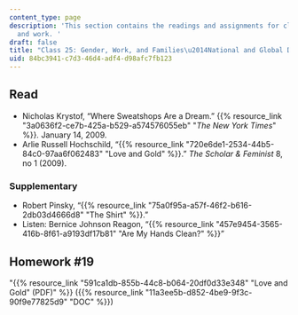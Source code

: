 ```yaml
---
content_type: page
description: 'This section contains the readings and assignments for class 25 on gender
  and work. '
draft: false
title: "Class 25: Gender, Work, and Families\u2014National and Global Dimensions"
uid: 84bc3941-c7d3-46d4-adf4-d98afc7fb123
---
```

## Read

- Nicholas Krystof, “Where Sweatshops Are a Dream.” {{% resource_link "3a0636f2-ce7b-425a-b529-a574576055eb" "*The New York Times*" %}}*.* January 14, 2009. 
- Arlie Russell Hochschild, “{{% resource_link "720e6de1-2534-44b5-84c0-97aa6f062483" "Love and Gold" %}}.” *The Scholar & Feminist* 8, no 1 (2009). 

### Supplementary

- Robert Pinsky, “{{% resource_link "75a0f95a-a57f-46f2-b616-2db03d4666d8" "The Shirt" %}}.”
- Listen: Bernice Johnson Reagon, “{{% resource_link "457e9454-3565-416b-8f61-a9193df17b81" "Are My Hands Clean?" %}}” 

## Homework #19

"{{% resource_link "591ca1db-855b-44c8-b064-20df0d33e348" "Love and Gold\" (PDF)" %}} ({{% resource_link "11a3ee5b-d852-4be9-9f3c-90f9e77825d9" "DOC" %}})